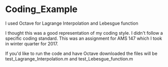 # Coding_Example
I used Octave for Lagrange Interpolation and Lebesgue function

I thought this was a good representation of my coding style. I didn't follow a specific coding standard. This was an assignment for AMS 147 which I took in winter quarter for 2017. 

If you'd like to run the code and have Octave downloaded the files will be test_Lagrange_Interpolation.m and test_Lebesgue_function.m 
